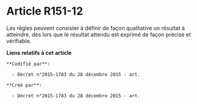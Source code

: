 # Article R151-12

Les règles peuvent consister à définir de façon qualitative un résultat à atteindre, dès lors que le résultat attendu est
exprimé de façon précise et vérifiable.

**Liens relatifs à cet article**

	**Codifié par**:

	  - Décret n°2015-1783 du 28 décembre 2015 - art.

	**Créé par**:

	  - Décret n°2015-1783 du 28 décembre 2015 - art.
